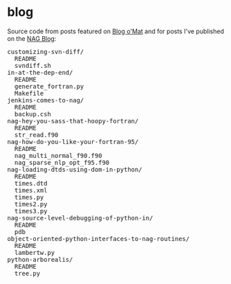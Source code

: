 blog
====

Source code from posts featured on <a href="http://matcross.wordpress.com">Blog o'Mat</a>
and for posts I've published on the <a href="http://blog.nag.com">NAG Blog</a>:

<pre>
customizing-svn-diff/
  README
  svndiff.sh
in-at-the-dep-end/
  README
  generate_fortran.py
  Makefile
jenkins-comes-to-nag/
  README
  backup.csh
nag-hey-you-sass-that-hoopy-fortran/
  README
  str_read.f90
nag-how-do-you-like-your-fortran-95/
  README
  nag_multi_normal_f90.f90
  nag_sparse_nlp_opt_f95.f90
nag-loading-dtds-using-dom-in-python/
  README
  times.dtd
  times.xml
  times.py
  times2.py
  times3.py
nag-source-level-debugging-of-python-in/
  README
  pdb
object-oriented-python-interfaces-to-nag-routines/
  README
  lambertw.py
python-arborealis/
  README
  tree.py
</pre>
